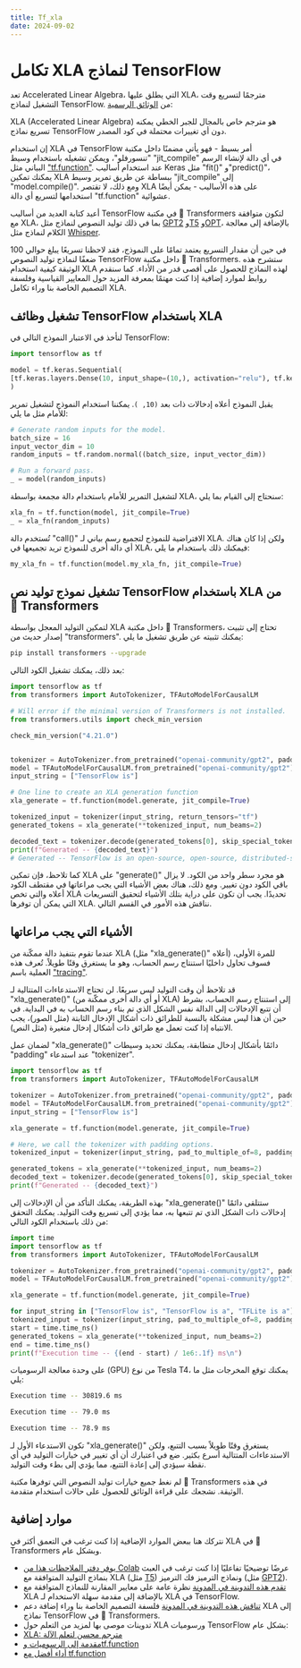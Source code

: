 ```yaml
---
title: Tf_xla
date: 2024-09-02
---
```


# تكامل XLA لنماذج TensorFlow

تعد Accelerated Linear Algebra، التي يطلق عليها XLA، مترجمًا لتسريع وقت التشغيل لنماذج TensorFlow. من [الوثائق الرسمية](https://www.tensorflow.org/xla):

XLA (Accelerated Linear Algebra) هو مترجم خاص بالمجال للجبر الخطي يمكنه تسريع نماذج TensorFlow دون أي تغييرات محتملة في كود المصدر.

إن استخدام XLA في TensorFlow أمر بسيط - فهو يأتي مضمنًا داخل مكتبة "تنسورفلو"، ويمكن تشغيله باستخدام وسيط "jit_compile" في أي دالة لإنشاء الرسم البياني مثل ["tf.function"](https://www.tensorflow.org/guide/intro_to_graphs). عند استخدام أساليب Keras مثل "fit()" و"predict()"، يمكنك تمكين XLA ببساطة عن طريق تمرير وسيط "jit_compile" إلى "model.compile()". ومع ذلك، لا تقتصر XLA على هذه الأساليب - يمكن أيضًا استخدامها لتسريع أي دالة "tf.function" عشوائية.

أعيد كتابة العديد من أساليب TensorFlow في مكتبة 🤗 Transformers لتكون متوافقة مع XLA، بما في ذلك توليد النصوص لنماذج مثل [GPT2](https://huggingface.co/docs/transformers/model_doc/gpt2) و[T5](https://huggingface.co/docs/transformers/model_doc/t5) و[OPT](https://huggingface.co/docs/transformers/model_doc/opt)، بالإضافة إلى معالجة الكلام لنماذج مثل [Whisper](https://huggingface.co/docs/transformers/model_doc/whisper).

في حين أن مقدار التسريع يعتمد تمامًا على النموذج، فقد لاحظنا تسريعًا يبلغ حوالي 100 ضعفًا لنماذج توليد النصوص TensorFlow داخل مكتبة 🤗 Transformers. ستشرح هذه الوثيقة كيفية استخدام XLA لهذه النماذج للحصول على أقصى قدر من الأداء. كما سنقدم روابط لموارد إضافية إذا كنت مهتمًا بمعرفة المزيد حول المعايير القياسية وفلسفة التصميم الخاصة بنا وراء تكامل XLA.

## تشغيل وظائف TensorFlow باستخدام XLA

لنأخذ في الاعتبار النموذج التالي في TensorFlow:

```py
import tensorflow as tf

model = tf.keras.Sequential(
[tf.keras.layers.Dense(10, input_shape=(10,), activation="relu"), tf.keras.layers.Dense(5, activation="softmax")]
)
```

يقبل النموذج أعلاه إدخالات ذات بعد `(10, )`. يمكننا استخدام النموذج لتشغيل تمرير للأمام مثل ما يلي:

```py
# Generate random inputs for the model.
batch_size = 16
input_vector_dim = 10
random_inputs = tf.random.normal((batch_size, input_vector_dim))

# Run a forward pass.
_ = model(random_inputs)
```

لتشغيل التمرير للأمام باستخدام دالة مجمعة بواسطة XLA، سنحتاج إلى القيام بما يلي:

```py
xla_fn = tf.function(model, jit_compile=True)
_ = xla_fn(random_inputs)
```

تُستخدم دالة "call()" الافتراضية للنموذج لتجميع رسم بياني لـ XLA. ولكن إذا كان هناك أي دالة أخرى للنموذج تريد تجميعها في XLA، فيمكنك ذلك باستخدام ما يلي:

```py
my_xla_fn = tf.function(model.my_xla_fn, jit_compile=True)
```

## تشغيل نموذج توليد نص TensorFlow باستخدام XLA من 🤗 Transformers

لتمكين التوليد المعجل بواسطة XLA داخل مكتبة 🤗 Transformers، تحتاج إلى تثبيت إصدار حديث من "transformers". يمكنك تثبيته عن طريق تشغيل ما يلي:

```bash
pip install transformers --upgrade
```

بعد ذلك، يمكنك تشغيل الكود التالي:

```py
import tensorflow as tf
from transformers import AutoTokenizer, TFAutoModelForCausalLM

# Will error if the minimal version of Transformers is not installed.
from transformers.utils import check_min_version

check_min_version("4.21.0")


tokenizer = AutoTokenizer.from_pretrained("openai-community/gpt2", padding_side="left", pad_token="</s>")
model = TFAutoModelForCausalLM.from_pretrained("openai-community/gpt2")
input_string = ["TensorFlow is"]

# One line to create an XLA generation function
xla_generate = tf.function(model.generate, jit_compile=True)

tokenized_input = tokenizer(input_string, return_tensors="tf")
generated_tokens = xla_generate(**tokenized_input, num_beams=2)

decoded_text = tokenizer.decode(generated_tokens[0], skip_special_tokens=True)
print(f"Generated -- {decoded_text}")
# Generated -- TensorFlow is an open-source, open-source, distributed-source application # framework for the
```

كما تلاحظ، فإن تمكين XLA على "generate()" هو مجرد سطر واحد من الكود. لا يزال باقي الكود دون تغيير. ومع ذلك، هناك بعض الأشياء التي يجب مراعاتها في مقتطف الكود أعلاه والتي تخص XLA تحديدًا. يجب أن تكون على دراية بتلك الأشياء لتحقيق التسريعات التي يمكن أن توفرها XLA. نناقش هذه الأمور في القسم التالي.

## الأشياء التي يجب مراعاتها

عندما تقوم بتنفيذ دالة ممكّنة من XLA (مثل "xla_generate()" أعلاه) للمرة الأولى، فسوف تحاول داخليًا استنتاج رسم الحساب، وهو ما يستغرق وقتًا طويلاً. تُعرف هذه العملية باسم ["tracing"](https://www.tensorflow.org/guide/intro_to_graphs#when_is_a_function_tracing).

قد تلاحظ أن وقت التوليد ليس سريعًا. لن تحتاج الاستدعاءات المتتالية لـ "xla_generate()" (أو أي دالة أخرى ممكّنة من XLA) إلى استنتاج رسم الحساب، بشرط أن تتبع الإدخالات إلى الدالة نفس الشكل الذي تم بناء رسم الحساب به في البداية. في حين أن هذا ليس مشكلة بالنسبة للطرائق ذات أشكال الإدخال الثابتة (مثل الصور)، يجب الانتباه إذا كنت تعمل مع طرائق ذات أشكال إدخال متغيرة (مثل النص).

لضمان عمل "xla_generate()" دائمًا بأشكال إدخال متطابقة، يمكنك تحديد وسيطات "padding" عند استدعاء "tokenizer".

```py
import tensorflow as tf
from transformers import AutoTokenizer, TFAutoModelForCausalLM

tokenizer = AutoTokenizer.from_pretrained("openai-community/gpt2", padding_side="left", pad_token="</s>")
model = TFAutoModelForCausalLM.from_pretrained("openai-community/gpt2")
input_string = ["TensorFlow is"]

xla_generate = tf.function(model.generate, jit_compile=True)

# Here, we call the tokenizer with padding options.
tokenized_input = tokenizer(input_string, pad_to_multiple_of=8, padding=True, return_tensors="tf")

generated_tokens = xla_generate(**tokenized_input, num_beams=2)
decoded_text = tokenizer.decode(generated_tokens[0], skip_special_tokens=True)
print(f"Generated -- {decoded_text}")
```

بهذه الطريقة، يمكنك التأكد من أن الإدخالات إلى "xla_generate()" ستتلقى دائمًا إدخالات ذات الشكل الذي تم تتبعها به، مما يؤدي إلى تسريع وقت التوليد. يمكنك التحقق من ذلك باستخدام الكود التالي:

```py
import time
import tensorflow as tf
from transformers import AutoTokenizer, TFAutoModelForCausalLM

tokenizer = AutoTokenizer.from_pretrained("openai-community/gpt2", padding_side="left", pad_token="</s>")
model = TFAutoModelForCausalLM.from_pretrained("openai-community/gpt2")

xla_generate = tf.function(model.generate, jit_compile=True)

for input_string in ["TensorFlow is", "TensorFlow is a", "TFLite is a"]:
tokenized_input = tokenizer(input_string, pad_to_multiple_of=8, padding=True, return_tensors="tf")
start = time.time_ns()
generated_tokens = xla_generate(**tokenized_input, num_beams=2)
end = time.time_ns()
print(f"Execution time -- {(end - start) / 1e6:.1f} ms\n")
```

على وحدة معالجة الرسوميات (GPU) من نوع Tesla T4، يمكنك توقع المخرجات مثل ما يلي:

```bash
Execution time -- 30819.6 ms

Execution time -- 79.0 ms

Execution time -- 78.9 ms
```

تكون الاستدعاء الأول لـ "xla_generate()" يستغرق وقتًا طويلاً بسبب التتبع، ولكن الاستدعاءات المتتالية أسرع بكثير. ضع في اعتبارك أن أي تغيير في خيارات التوليد في أي نقطة سيؤدي إلى إعادة التتبع، مما يؤدي إلى بطء وقت التوليد.

لم نغط جميع خيارات توليد النصوص التي توفرها مكتبة 🤗 Transformers في هذه الوثيقة. نشجعك على قراءة الوثائق للحصول على حالات استخدام متقدمة.

## موارد إضافية

نتركك هنا ببعض الموارد الإضافية إذا كنت ترغب في التعمق أكثر في XLA في 🤗 Transformers وبشكل عام.

* [يوفر دفتر الملاحظات هذا من Colab](https://colab.research.google.com/github/huggingface/blog/blob/main/notebooks/91_tf_xla_generate.ipynb) عرضًا توضيحيًا تفاعليًا إذا كنت ترغب في العبث بنماذج التوليد المتوافقة مع XLA (مثل [T5](https://huggingface.co/docs/transformers/model_doc/t5)) ونماذج الترميز فك الترميز (مثل [GPT2](https://huggingface.co/docs/transformers/model_doc/gpt2)).
* [تقدم هذه التدوينة في المدونة](https://huggingface.co/blog/tf-xla-generate) نظرة عامة على معايير المقارنة للنماذج المتوافقة مع XLA بالإضافة إلى مقدمة سهلة الاستخدام لـ XLA في TensorFlow.
* [تناقش هذه التدوينة في المدونة](https://blog.tensorflow.org/2022/11/how-hugging-face-improved-text-generation-performance-with-xla.html) فلسفة التصميم الخاصة بنا وراء إضافة دعم XLA إلى نماذج TensorFlow في 🤗 Transformers.
* تدوينات موصى بها لمزيد من التعلم حول XLA ورسوميات TensorFlow بشكل عام:
* [XLA: مترجم محسن لتعلم الآلة](https://www.tensorflow.org/xla)
* [مقدمة إلى الرسوميات وtf.function](https://www.tensorflow.org/guide/intro_to_graphs)
* [أداء أفضل مع tf.function](https://www.tensorflow.org/guide/function)